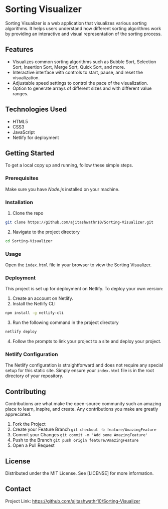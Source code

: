 # Sorting Visualizer
Sorting Visualizer is a web application that visualizes various sorting algorithms. It helps users understand how different sorting algorithms work by providing an interactive and visual representation of the sorting process.

## Features
- Visualizes common sorting algorithms such as Bubble Sort, Selection Sort, Insertion Sort, Merge Sort, Quick Sort, and more.
- Interactive interface with controls to start, pause, and reset the visualization.
- Adjustable speed settings to control the pace of the visualization.
- Option to generate arrays of different sizes and with different value ranges.
## Technologies Used
- HTML5
- CSS3
- JavaScript
- Netlify for deployment

## Getting Started
To get a local copy up and running, follow these simple steps.

### Prerequisites
Make sure you have *Node.js* installed on your machine.

### Installation
1. Clone the repo
  ```bash
  git clone https://github.com/ajitashwathr10/Sorting-Visualizer.git
  ```
2. Navigate to the project directory
  ```bash
  cd Sorting-Visualizer
  ```
### Usage
Open the `index.html` file in your browser to view the Sorting Visualizer.
### Deployment
This project is set up for deployment on Netlify. To deploy your own version:
1. Create an account on Netlify.
2. Install the Netlify CLI
  ```bash
  npm install -g netlify-cli
  ```
3. Run the following command in the project directory
  ```bash
  netlify deploy
  ```
4. Follow the prompts to link your project to a site and deploy your project.

### Netlify Configuration
The Netlify configuration is straightforward and does not require any special setup for this static site. Simply ensure your `index.html` file is in the root directory of your repository.

## Contributing
Contributions are what make the open-source community such an amazing place to learn, inspire, and create. Any contributions you make are greatly appreciated.

1. Fork the Project
2. Create your Feature Branch `git checkout -b feature/AmazingFeature`
3. Commit your Changes `git commit -m 'Add some AmazingFeature'`
4. Push to the Branch `git push origin feature/AmazingFeature`
5. Open a Pull Request
   
## License
Distributed under the MIT License. See [LICENSE] for more information.

## Contact
Project Link: https://github.com/ajitashwathr10/Sorting-Visualizer

